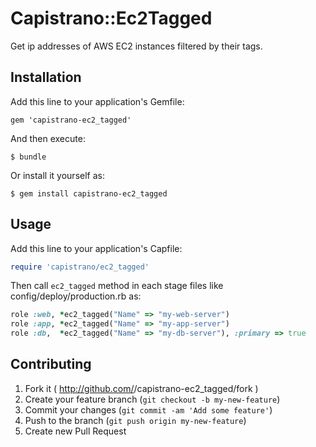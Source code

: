 # Capistrano::Ec2Tagged

Get ip addresses of AWS EC2 instances filtered by their tags.

## Installation

Add this line to your application's Gemfile:

    gem 'capistrano-ec2_tagged'

And then execute:

    $ bundle

Or install it yourself as:

    $ gem install capistrano-ec2_tagged

## Usage

Add this line to your application's Capfile:

```ruby
require 'capistrano/ec2_tagged'
```

Then call `ec2_tagged` method in each stage files like config/deploy/production.rb as:

```ruby
role :web, *ec2_tagged("Name" => "my-web-server")
role :app, *ec2_tagged("Name" => "my-app-server")
role :db,  *ec2_tagged("Name" => "my-db-server"), :primary => true
```


## Contributing

1. Fork it ( http://github.com/<my-github-username>/capistrano-ec2_tagged/fork )
2. Create your feature branch (`git checkout -b my-new-feature`)
3. Commit your changes (`git commit -am 'Add some feature'`)
4. Push to the branch (`git push origin my-new-feature`)
5. Create new Pull Request
